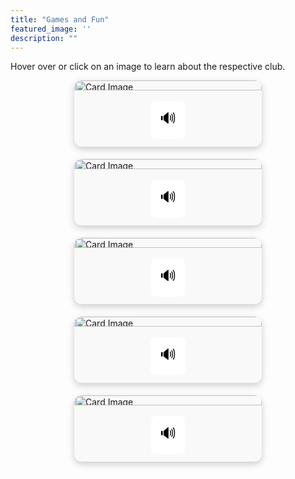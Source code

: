 ```yaml
---
title: "Games and Fun"
featured_image: ''
description: ""
---
```


<p>Hover over or click on an image to learn about the respective club.</p>
</div>

<style>
.card-container {
  display: flex;
  flex-wrap: wrap;
  justify-content: center;
  gap: 20px;
}
.card {
  width: 300px;
  border-radius: 12px;
  box-shadow: 0 4px 12px rgba(0, 0, 0, 0.2);
  overflow: hidden;
  background-color: #f9f9f9;
  display: flex;
  flex-direction: column;
  align-items: center;
}
.card-image-wrapper {
  position: relative;
  width: 100%;
  height: 90%
}
.card img {
  width: 100%;
  display: block;
  height: 85%;
}
/* Hover overlay text */
.overlay-text {
  position: absolute;
  bottom: 0;
  width: 100%;
  padding: 10px;
  color: white;
  background-color: rgba(0, 0, 0, 0.7);
  text-align: center;
  opacity: 0;
  transition: opacity 0.3s ease;
  font-size: 18px;
}
.card-image-wrapper:hover .overlay-text {
  opacity: 1;
}
/* Button styling */
.audio-button {
  font-size: 24px;
  padding: 10px 14px;
  margin: 12px 0;
  background-color: white;
  border: none;
  border-radius: 8px;
  color: black;
  cursor: pointer;
  transition: background-color 0.2s ease, transform 0.2s ease, color 0.2s ease;
}
.audio-button:hover {
  background-color: #3498db;
  color: white;
  transform: scale(1.15);
}
</style>

<div class="card-container">
  <div class="card">
    <div class="card-image-wrapper">
    <img src="https://cdn.prod.website-files.com/5ef533ae985e4ec69badc014/66dbbd9f65f6e9a2483e6274_dnd-explained.jpg" alt="Card Image">
    <div class="overlay-text">In D&D club, students can play Dungeons and Dragons, while allowing them to have a good time talking to others.</div>
    </div>
      <button class="audio-button" onclick="readText('In D&D club, students can play Dungeons and Dragons, while allowing them to have a good time talking to others.')">🔊</button>
  </div>

  <div class="card">
    <div class="card-image-wrapper">
    <img src="https://aaregistry.org/wp-content/uploads/2021/03/stepping-afrika.jpg" alt="Card Image">
    <div class="overlay-text">Theta Sigma Theta step team. If you enjoy step dancing, this is the club for you! 7th and 8th graders only.</div>
    </div>
      <button class="audio-button" onclick="readText('Theta Sigma Theta step team. If you enjoy step dancing, this is the club for you! 7th and 8th graders only.')">🔊</button>
  </div>

  <div class="card">
    <div class="card-image-wrapper">
    <img src="https://encrypted-tbn0.gstatic.com/images?q=tbn:ANd9GcR-7hWXwervcgK_KZZrFp-LjpElQq6lV7ZmNg&s" alt="Card Image">
    <div class="overlay-text">Art club. A place where you can use your imagination and create beautiful drawings, art, sketches, etc.</div>
    </div>
      <button class="audio-button" onclick="readText('Art club. A place where you can use your imagination and create beautiful drawings, art, sketches, etc.')">🔊</button>
  </div>
    <div class="card">
    <div class="card-image-wrapper">
    <img src="https://resources.finalsite.net/images/f_auto,q_auto,t_image_size_6/v1687442295/mcpsorg/sxiswcea7gegoo1eokev/BMS4.jpg" alt="Card Image">
    <div class="overlay-text">In Drama Club, students have a chance to pursue acting careers, and can participate in the playing of Elf The Musical, Jr.</div>
    </div>
      <button class="audio-button" onclick="readText('In Drama Club, students have a chance to pursue acting careers, and can participate in the playing of Elf The Musical, Jr.')">🔊</button>
  </div>
      <div class="card">
    <div class="card-image-wrapper">
    <img src="https://upload.wikimedia.org/wikipedia/commons/thumb/6/6f/ChessSet.jpg/640px-ChessSet.jpg" alt="Card Image">
    <div class="overlay-text">Chess club is a place to hang out, talk, and play chess. Chess also helps develop your intellectual capabilities.</div>
    </div>
      <button class="audio-button" onclick="readText('Chess club is a place to hang out, talk, and play chess. Chess also helps develop your intellectual capabilities.')">🔊</button>
  </div>
</div>

<script>
  function readText(text) {
    const speech = new SpeechSynthesisUtterance(text);
    window.speechSynthesis.speak(speech);
  }
</script>
